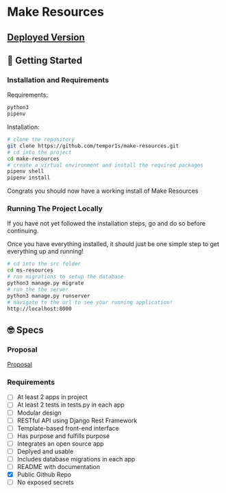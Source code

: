 # Make Resources

## [Deployed Version](https://example.com)

## 🚀 Getting Started

### Installation and Requirements

Requirements:

```bash
python3
pipenv
```

Installation:

```bash
# clone the repository
git clone https://github.com/tempor1s/make-resources.git
# cd into the project
cd make-resources
# create a virtual environment and install the required packages
pipenv shell
pipenv install
```

Congrats you should now have a working install of Make Resources

### Running The Project Locally

If you have not yet followed the installation steps, go and do so before continuing.

Once you have everything installed, it should just be one simple step to get everything up and running!

```bash
# cd into the src folder
cd ms-resources
# run migrations to setup the database
python3 manage.py migrate
# run the the server
python3 manage.py runserver
# navigate to the url to see your running application!
http://localhost:8000
```

## 🤓 Specs

### Proposal

[Proposal](/docs/proposal.md)

### Requirements

- [ ] At least 2 apps in project
- [ ] At least 2 tests in tests.py in each app
- [ ] Modular design
- [ ] RESTful API using Django Rest Framework
- [ ] Template-based front-end interface
- [ ] Has purpose and fulfills purpose
- [ ] Integrates an open source app
- [ ] Deplyed and usable
- [ ] Includes database migrations in each app
- [ ] README with documentation
- [x] Public Github Repo
- [ ] No exposed secrets